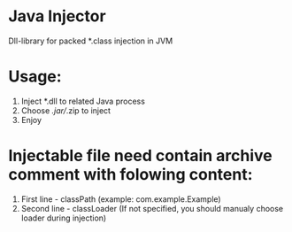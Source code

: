# Java Injector
Dll-library for packed *.class injection in JVM

# Usage:
1. Inject *.dll to related Java process
2. Choose *.jar/*.zip to inject
3. Enjoy

# Injectable file need contain archive comment with folowing content:
1. First line - classPath (example: com.example.Example)
2. Second line - classLoader (If not specified, you should manualy choose loader during injection)

